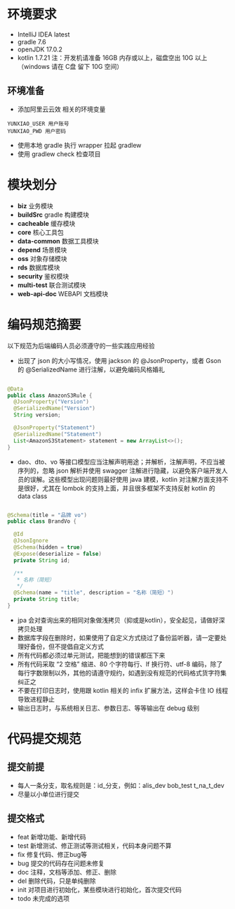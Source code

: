 # 环境要求

- IntelliJ IDEA latest
- gradle 7.6
- openJDK 17.0.2
- kotlin 1.7.21
  注：开发机请准备 16GB 内存或以上，磁盘空出 10G 以上（windows 请在 C盘 留下 10G
  空间）

## 环境准备

- 添加阿里云云效 相关的环境变量

```text
YUNXIAO_USER 用户账号
YUNXIAO_PWD 用户密码
```

- 使用本地 gradle 执行 wrapper 拉起 gradlew
- 使用 gradlew check 检查项目

# 模块划分

- **biz** 业务模块
- **buildSrc** gradle 构建模块
- **cacheable** 缓存模块
- **core** 核心工具包
- **data-common** 数据工具模块
- **depend** 场景模块
- **oss** 对象存储模块
- **rds** 数据库模块
- **security** 鉴权模块
- **multi-test** 联合测试模块
- **web-api-doc** WEBAPI 文档模块

# 编码规范摘要

以下规范为后端编码人员必须遵守的一些实践应用经验

- 出现了 json 的大小写情况，使用 jackson 的 @JsonProperty，或者 Gson 的
  @SerializedName 进行注解，以避免编码风格婚礼

```java

@Data
public class AmazonS3Rule {
  @JsonProperty("Version")
  @SerializedName("Version")
  String version;

  @JsonProperty("Statement")
  @SerializedName("Statement")
  List<AmazonS3Statement> statement = new ArrayList<>();
}
```

- dao、dto、vo 等接口模型应当注解声明用途；并解析，注解声明，不应当被序列的，忽略 json
  解析并使用
  swagger 注解进行隐藏，以避免客户端开发人员的误解。这些模型出现问题则最好使用
  java 建模，kotlin
  对注解方面支持不是很好，尤其在 lombok 的支持上面，并且很多框架不支持反射 kotlin
  的 data class

```java

@Schema(title = "品牌 vo")
public class BrandVo {

  @Id
  @JsonIgnore
  @Schema(hidden = true)
  @Expose(deserialize = false)
  private String id;

  /**
   * 名称（简短）
   */
  @Schema(name = "title", description = "名称（简短）")
  private String title;
}
```

- jpa 会对查询出来的相同对象做浅拷贝（抑或是kotlin），安全起见，请做好深拷贝处理
- 数据库字段在删除时，如果使用了自定义方式绕过了备份监听器，请一定要处理好备份，但不提倡自定义方式
- 所有代码都必须过单元测试，把能想到的错误都压下来
- 所有代码采取 “2 空格” 缩进、80 个字符每行、lf 换行符、utf-8 编码，除了
  每行字数限制以外，其他的请遵守规约，如遇到没有规范的代码格式货字符集纠正之
- 不要在打印日志时，使用跟 kotlin 相关的 infix 扩展方法，这样会卡住 IO 线程导致进程静止
- 输出日志时，与系统相关日志、参数日志、等等输出在 debug 级别

# 代码提交规范

## 提交前提

- 每人一条分支，取名规则是：id_分支，例如：alis_dev bob_test t_na_t_dev
- 尽量以小单位进行提交

## 提交格式

- feat 新增功能、新增代码
- test 新增测试、修正测试等测试相关，代码本身问题不算
- fix 修复代码、修正bug等
- bug 提交的代码存在问题未修复
- doc 注释，文档等添加、修正、删除
- del 删除代码，只是单纯删除
- init 对项目进行初始化，某些模块进行初始化，首次提交代码
- todo 未完成的选项
